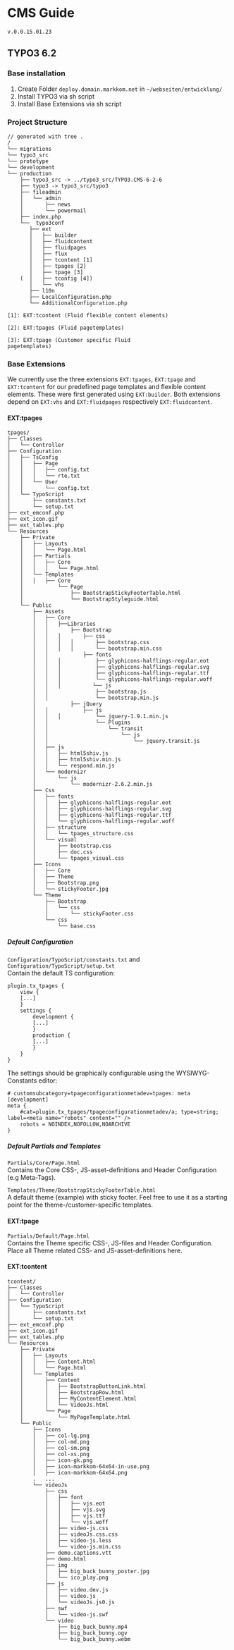 # CMS Guide
<code>v.0.0.15.01.23</code>

## TYPO3 6.2

### Base installation

1. Create Folder <code>deploy.domain.markkom.net</code> in <code>~/webseiten/entwicklung/</code>
3. Install TYPO3 via sh script
4. Install Base Extensions via sh script

    
    
### Project Structure

    // generated with tree .
    /
    └── migrations
    └── typo3_src
    └── prototype
    └── development
    └── production
        ├── typo3_src -> ../typo3_src/TYPO3.CMS-6-2-6
        ├── typo3 -> typo3_src/typo3
        ├── fileadmin
        │   └── admin
        │       ├── news
        │       └── powermail
        ├── index.php
        └──  typo3conf
           ├── ext
           │   ├── builder
           │   ├── fluidcontent
           │   ├── fluidpages
           │   ├── flux
           │   ├── tcontent [1]
           │   ├── tpages [2]
           │   ├── tpage [3]
        (  │   ├── tconfig [4])
           │   └── vhs
           ├── l10n
           ├── LocalConfiguration.php
           └── AdditionalConfiguration.php

<code>[1]: EXT:tcontent (Fluid flexible content elements)</code>

<code>[2]: EXT:tpages (Fluid pagetemplates)</code>

<code>[3]: EXT:tpage (Customer specific Fluid pagetemplates)</code>

    	
### Base Extensions

We currently use the three extensions <code>EXT:tpages</code>, <code>EXT:tpage</code> and <code>EXT:tcontent</code> for our predefined page templates and flexible content elements. These were first generated using <code>EXT:builder</code>. Both extensions depend on <code>EXT:vhs</code> and <code>EXT:fluidpages</code> respectively <code>EXT:fluidcontent</code>. 

#### EXT:tpages

    tpages/
    ├── Classes
    │   └── Controller
    ├── Configuration
    │   ├── TsConfig
    │   │   ├── Page
    │   │   │   ├── config.txt
    │   │   │   └── rte.txt
    │   │   └── User
    │   │       └── config.txt
    │   └── TypoScript
    │       ├── constants.txt
    │       └── setup.txt
    ├── ext_emconf.php
    ├── ext_icon.gif
    ├── ext_tables.php
    └── Resources
        ├── Private
        │   ├── Layouts
        │   │   └── Page.html
        │   ├── Partials
        │   │   ├── Core
        │   │   │   └── Page.html
        │   └── Templates
        │   │   ├── Core
        │           └── Page
        │               ├── BootstrapStickyFooterTable.html
        │               └── BootstrapStyleguide.html
        └── Public
            ├── Assets
            │   ├── Core
            │   │   ├──Libraries
            │   │       ├── Bootstrap
            │   │   │       ├── css
            │   │   │   │       ├── bootstrap.css
            │   │   │   │       └── bootstrap.min.css
            │   │           ├── fonts
            │   │   │           ├── glyphicons-halflings-regular.eot
            │   │   │           ├── glyphicons-halflings-regular.svg
            │   │   │           ├── glyphicons-halflings-regular.ttf
            │   │   │           └── glyphicons-halflings-regular.woff
            │   │   │          └── js
            │   │               ├── bootstrap.js
            │   │               └── bootstrap.min.js
            │           ├── jQuery
            │   │           ├── js
            │   │   │           └── jquery-1.9.1.min.js
            │   │               └── Plugins
            │   │                   └── transit
            │   │                       └── js
            │   │                           └── jquery.transit.js
            │   ├── js
            │   │   ├── html5shiv.js
            │   │   ├── html5shiv.min.js
            │   │   └── respond.min.js
            │   └── modernizr
            │       └── js
            │           └── modernizr-2.6.2.min.js
            ├── Css
            │   ├── fonts
            │   │   ├── glyphicons-halflings-regular.eot
            │   │   ├── glyphicons-halflings-regular.svg
            │   │   ├── glyphicons-halflings-regular.ttf
            │   │   └── glyphicons-halflings-regular.woff
            │   ├── structure
            │   │   └── tpages_structure.css
            │   └── visual
            │       ├── bootstrap.css
            │       ├── doc.css
            │       └── tpages_visual.css
            ├── Icons
            │   ├── Core
            │   ├── Theme
            │   ├── Bootstrap.png
            │   └── stickyFooter.jpg
            └── Theme
                ├── Bootstrap
                │   └── css
                │       └── stickyFooter.css
                └── css
                    └── base.css

##### Default Configuration

<code>Configuration/TypoScript/constants.txt</code> and <code>Configuration/TypoScript/setup.txt</code>  
Contain the default TS configuration:  
    
    plugin.tx_tpages {
        view {
        [...]
        }
        settings {
    	    development {
    	    [...]
    	    }
    	    production {
    	    [...]
    	    }
        }
    }
    
The settings should be graphically configurable using the WYSIWYG-Constants editor:

    # customsubcategory=tpageconfigurationmetadev=tpages: meta [development]
    meta {
        #cat=plugin.tx_tpages/tpageconfigurationmetadev/a; type=string; label=<meta name="robots" content="" />
        robots = NOINDEX,NOFOLLOW,NOARCHIVE
    }
    
##### Default Partials and Templates

<code>Partials/Core/Page.html</code>  
Contains the Core CSS-, JS-asset-definitions and Header Configuration (e.g Meta-Tags).

<code>Templates/Theme/BootstrapStickyFooterTable.html</code>  
A default theme (example) with sticky footer. Feel free to use it as a starting point for the theme-/customer-specific templates.

#### EXT:tpage

<code>Partials/Default/Page.html</code>  
Contains the Theme specific CSS-, JS-files and Header Configuration. Place all Theme related CSS- and JS-asset-definitions here.



#### EXT:tcontent

    tcontent/
    ├── Classes
    │   └── Controller
    ├── Configuration
    │   └── TypoScript
    │       ├── constants.txt
    │       └── setup.txt
    ├── ext_emconf.php
    ├── ext_icon.gif
    ├── ext_tables.php
    └── Resources
        ├── Private
        │   ├── Layouts
        │   │   ├── Content.html
        │   │   └── Page.html
        │   └── Templates
        │       ├── Content
        │       │   ├── BootstrapButtonLink.html
        │       │   ├── BootstrapRow.html
        │       │   ├── MyContentElement.html
        │       │   └── VideoJs.html
        │       └── Page
        │           └── MyPageTemplate.html
        └── Public
            ├── Icons
            │   ├── col-lg.png
            │   ├── col-md.png
            │   ├── col-sm.png
            │   ├── col-xs.png
            │   ├── icon-gk.png
            │   ├── icon-markkom-64x64-in-use.png
            │   ├── icon-markkom-64x64.png
            .   ...
            └── videoJs
                ├── css
                │   ├── font
                │   │   ├── vjs.eot
                │   │   ├── vjs.svg
                │   │   ├── vjs.ttf
                │   │   └── vjs.woff
                │   ├── video-js.css
                │   ├── videoJs.css.css
                │   ├── video-js.less
                │   └── video-js.min.css
                ├── demo.captions.vtt
                ├── demo.html
                ├── img
                │   ├── big_buck_bunny_poster.jpg
                │   └── ico_play.png
                ├── js
                │   ├── video.dev.js
                │   ├── video.js
                │   └── videoJs.js0.js
                ├── swf
                │   └── video-js.swf
                └── video
                    ├── big_buck_bunny.mp4
                    ├── big_buck_bunny.ogv
                    └── big_buck_bunny.webm
